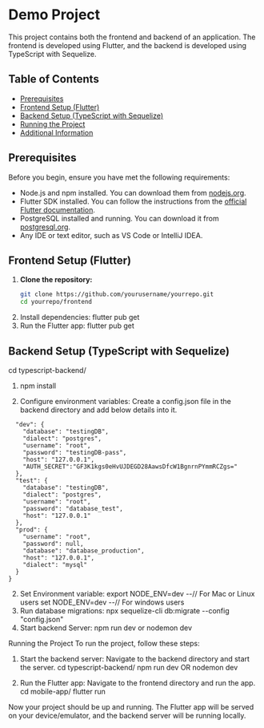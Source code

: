 # Demo Project

This project contains both the frontend and backend of an application. The frontend is developed using Flutter, and the backend is developed using TypeScript with Sequelize.

## Table of Contents

- [Prerequisites](#prerequisites)
- [Frontend Setup (Flutter)](#frontend-setup-flutter)
- [Backend Setup (TypeScript with Sequelize)](#backend-setup-typescript-with-sequelize)
- [Running the Project](#running-the-project)
- [Additional Information](#additional-information)

## Prerequisites

Before you begin, ensure you have met the following requirements:

- Node.js and npm installed. You can download them from [nodejs.org](https://nodejs.org/).
- Flutter SDK installed. You can follow the instructions from the [official Flutter documentation](https://flutter.dev/docs/get-started/install).
- PostgreSQL installed and running. You can download it from [postgresql.org](https://www.postgresql.org/).
- Any IDE or text editor, such as VS Code or IntelliJ IDEA.

## Frontend Setup (Flutter)

1. **Clone the repository:**
   ```sh
   git clone https://github.com/yourusername/yourrepo.git
   cd yourrepo/frontend

2. Install dependencies:
   flutter pub get
3. Run the Flutter app:
   flutter pub get
   
## Backend Setup (TypeScript with Sequelize)
   cd typescript-backend/
1. npm install

2. Configure environment variables:
Create a config.json file in the backend directory and add below details into it.
```{
  "dev": {
    "database": "testingDB",
    "dialect": "postgres",
    "username": "root",
    "password": "testingDB-pass",
    "host": "127.0.0.1",
    "AUTH_SECRET":"GF3K1kgs0eHvUJDEGD28AawsDfcW1BgnrnPYmmRCZgs="
  },
  "test": {
    "database": "testingDB",
    "dialect": "postgres",
    "username": "root",
    "password": "database_test",
    "host": "127.0.0.1"
  },
  "prod": {
    "username": "root",
    "password": null,
    "database": "database_production",
    "host": "127.0.0.1",
    "dialect": "mysql"
  }
}
```
2. Set Environment variable:
   export NODE_ENV=dev --// For Mac or Linux users
   set NODE_ENV=dev --// For windows users
3. Run database migrations:
   npx sequelize-cli db:migrate --config "config.json"
4. Start backend Server:
   npm run dev or nodemon dev


Running the Project
To run the project, follow these steps:

1. Start the backend server:
Navigate to the backend directory and start the server.
cd typescript-backend/
npm run dev OR nodemon dev

2. Run the Flutter app:
Navigate to the frontend directory and run the app.
cd mobile-app/
flutter run

Now your project should be up and running. The Flutter app will be served on your device/emulator, and the backend server will be running locally.







   

